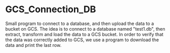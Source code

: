 # GCS_Connection_DB
Small program to connect to a database, and then upload the data to a bucket on GCS. The idea is to connect to a database named "test1.db", then extract, transform and load the data to a GCS bucket. In order to verify that the data was correctly added to GCS, we use a program to download the data and print the last row.
